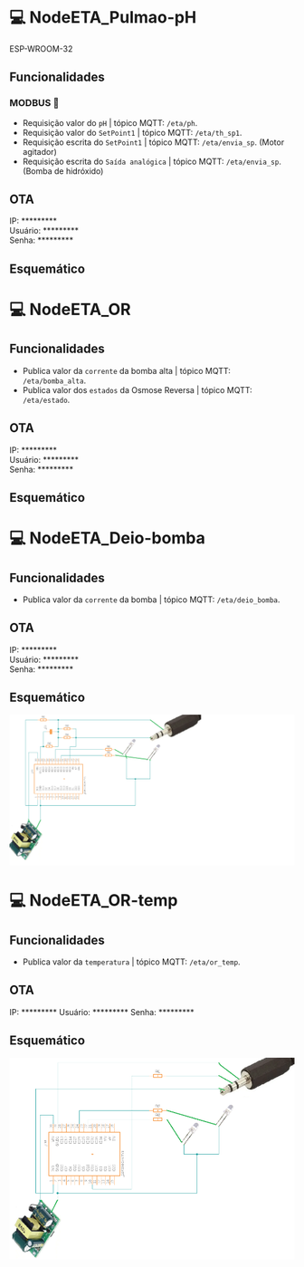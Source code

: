 # 💻 NodeETA_Pulmao-pH
ESP-WROOM-32

##  Funcionalidades
### MODBUS 🔌
* Requisição valor do `pH`                     | tópico MQTT: `/eta/ph`.
* Requisição valor do `SetPoint1`              | tópico MQTT: `/eta/th_sp1`.
* Requisição escrita do `SetPoint1`         | tópico MQTT: `/eta/envia_sp`.      (Motor agitador)
* Requisição escrita do `Saída analógica`  | tópico MQTT: `/eta/envia_sp`.       (Bomba de hidróxido)


## OTA

IP: *********  
Usuário: *********  
Senha: *********   

## Esquemático


# 💻 NodeETA_OR
##  Funcionalidades

* Publica valor da `corrente` da bomba alta     | tópico MQTT: `/eta/bomba_alta`.
* Publica valor dos `estados` da Osmose Reversa | tópico MQTT: `/eta/estado`.

## OTA

IP: *********  
Usuário: *********  
Senha: *********  

## Esquemático

# 💻 NodeETA_Deio-bomba
##  Funcionalidades
* Publica valor da `corrente` da bomba          | tópico MQTT: `/eta/deio_bomba`.

## OTA

IP: *********  
Usuário: *********    
Senha: *********   

## Esquemático
![schem](/imagens/schem_bomba_deio.png)

# 💻 NodeETA_OR-temp
##  Funcionalidades

* Publica valor da `temperatura`              | tópico MQTT: `/eta/or_temp`.

## OTA

IP: *********
Usuário: *********
Senha: ********* 

## Esquemático
![schem](/imagens/schem_temp.png)
